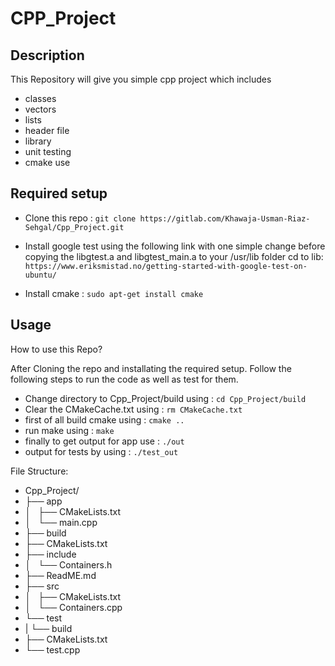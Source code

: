 # CPP_Project
## Description
This Repository will give you simple cpp project which includes
* classes
* vectors
* lists
* header file
* library 
* unit testing
* cmake use

## Required setup

* Clone this repo :
```git clone https://gitlab.com/Khawaja-Usman-Riaz-Sehgal/Cpp_Project.git```

* Install google test using the following link with one simple change before copying the libgtest.a and libgtest_main.a to your /usr/lib folder cd to lib:
``` https://www.eriksmistad.no/getting-started-with-google-test-on-ubuntu/```

* Install cmake :
``` sudo apt-get install cmake ```

## Usage
How to use this Repo?

After Cloning the repo and installating the required setup. Follow the following steps to run the code as well as test for them.

* Change directory to Cpp_Project/build using : ```cd Cpp_Project/build ```
* Clear the CMakeCache.txt using : ```rm CMakeCache.txt```
* first of all build cmake using : ```cmake .. ```
* run make using : ```make```
* finally to get output for app use : ```./out```
* output for tests by using : ```./test_out```

File Structure:
* Cpp_Project/
* ├── app
* │   ├── CMakeLists.txt
* │   └── main.cpp
* ├── build
* ├── CMakeLists.txt
* ├── include
* │   └── Containers.h
* ├── ReadME.md
* ├── src
* │   ├── CMakeLists.txt
* │   └── Containers.cpp
* └── test
* |   └── build
* ├── CMakeLists.txt
* └── test.cpp



